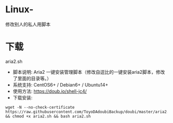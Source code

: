 # Linux-
修改别人的私人用脚本

# 下载
aria2.sh
- 脚本说明: Aria2 一键安装管理脚本（修改自逗比的一键安装aria2脚本，修改了里面的目录等。）
- 系统支持: CentOS6+ / Debian6+ / Ubuntu14+
- 使用方法: https://doub.io/shell-jc4/
- 下载安装:
```
wget -N --no-check-certificate https://raw.githubusercontent.com/ToyoDAdoubiBackup/doubi/master/aria2.sh && chmod +x aria2.sh && bash aria2.sh
```
